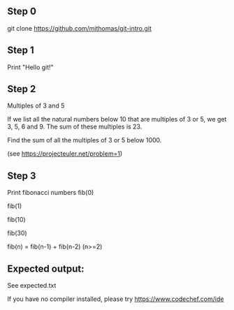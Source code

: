 ## Step 0
git clone https://github.com/mithomas/git-intro.git

## Step 1
Print "Hello git!"

## Step 2
Multiples of 3 and 5

If we list all the natural numbers below 10 that are multiples of 3 or 5, we get 3, 5, 6 and 9. The sum of these multiples is 23.

Find the sum of all the multiples of 3 or 5 below 1000.

(see https://projecteuler.net/problem=1)

## Step 3
Print fibonacci numbers
fib(0)

fib(1)

fib(10)

fib(30)

fib(n) = fib(n-1) + fib(n-2) (n>=2)

## Expected output: 
See expected.txt

If you have no compiler installed, please try https://www.codechef.com/ide
